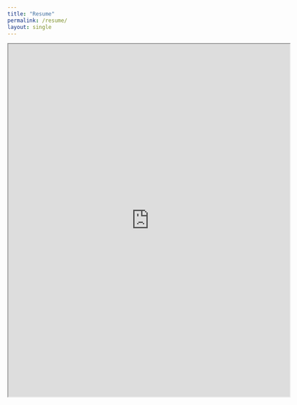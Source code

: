```yaml
---
title: "Resume"
permalink: /resume/
layout: single
---
```



<iframe src="https://drive.google.com/file/d/1YCvQRBxvpeponzwEFlGfYu_mLwXhMAM8/preview" width="640" height="800"></iframe>
